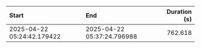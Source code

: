 | Start                      | End                        |   Duration (s) |
|:---------------------------|:---------------------------|---------------:|
| 2025-04-22 05:24:42.179422 | 2025-04-22 05:37:24.796988 |        762.618 |